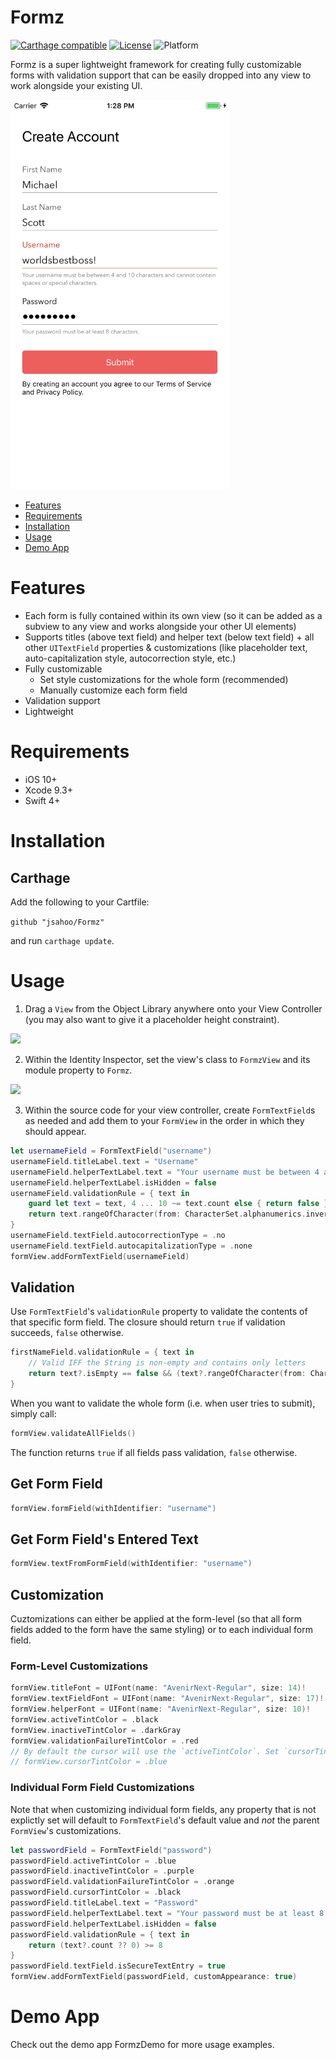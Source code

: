# Formz

[![Carthage compatible](https://img.shields.io/badge/Carthage-compatible-4BC51D.svg?style=flat)](https://github.com/Carthage/Carthage)
[![License](https://img.shields.io/badge/license-MIT-lightgrey.svg)](LICENSE)
![Platform](https://img.shields.io/badge/platform-iOS-lightgrey.svg)

Formz is a super lightweight framework for creating fully customizable forms with validation support that can be easily dropped into any view to work alongside your existing UI. 

[<img src="Documentation/formz.png" width="350px"/>](Documentation/formz.png)


- [Features](#features)
- [Requirements](#requirements)
- [Installation](#installation)
- [Usage](#usage)
- [Demo App](#demo-app)

# Features
- Each form is fully contained within its own view (so it can be added as a subview to any view and works alongside your other UI elements)
- Supports titles (above text field) and helper text (below text field) + all other `UITextField` properties & customizations (like placeholder text, auto-capitalization style, autocorrection style, etc.)
- Fully customizable
    - Set style customizations for the whole form (recommended)
    - Manually customize each form field
- Validation support
- Lightweight

# Requirements
- iOS 10+
- Xcode 9.3+
- Swift 4+

# Installation

## Carthage
Add the following to your Cartfile:

```github "jsahoo/Formz"```

 and run `carthage update`.

 # Usage
1. Drag a `View` from the Object Library anywhere onto your View Controller (you may also want to give it a placeholder height constraint).

[<img src="Documentation/storyboard.png" width="350px"/>](Documentation/storyboard.png)

2. Within the Identity Inspector, set the view's class to `FormzView` and its module property to `Formz`.

[<img src="Documentation/custom_class.png"/>](Documentation/custom_class.png)

3. Within the source code for your view controller, create `FormTextField`s as needed and add them to your `FormView` in the order in which they should appear.

```swift
let usernameField = FormTextField("username")
usernameField.titleLabel.text = "Username"
usernameField.helperTextLabel.text = "Your username must be between 4 and 10 characters and cannot contain spaces or special characters."
usernameField.helperTextLabel.isHidden = false
usernameField.validationRule = { text in
    guard let text = text, 4 ... 10 ~= text.count else { return false }
    return text.rangeOfCharacter(from: CharacterSet.alphanumerics.inverted) == nil
}
usernameField.textField.autocorrectionType = .no
usernameField.textField.autocapitalizationType = .none
formView.addFormTextField(usernameField)
```

## Validation
Use `FormTextField`'s `validationRule` property to validate the contents of that specific form field. The closure should return `true` if validation succeeds, `false` otherwise.
```swift
firstNameField.validationRule = { text in
    // Valid IFF the String is non-empty and contains only letters
    return text?.isEmpty == false && (text?.rangeOfCharacter(from: CharacterSet.letters.inverted) == nil)
}
```

When you want to validate the whole form (i.e. when user tries to submit), simply call:
```swift
formView.validateAllFields()
```
The function returns `true` if all fields pass validation, `false` otherwise.

## Get Form Field
```swift
formView.formField(withIdentifier: "username")
```

## Get Form Field's Entered Text
```swift
formView.textFromFormField(withIdentifier: "username")
```

## Customization
Cuztomizations can either be applied at the form-level (so that all form fields added to the form have the same styling) or to each individual form field.

### Form-Level Customizations
```swift
formView.titleFont = UIFont(name: "AvenirNext-Regular", size: 14)!
formView.textFieldFont = UIFont(name: "AvenirNext-Regular", size: 17)!
formView.helperFont = UIFont(name: "AvenirNext-Regular", size: 10)!
formView.activeTintColor = .black
formView.inactiveTintColor = .darkGray
formView.validationFailureTintColor = .red
// By default the cursor will use the `activeTintColor`. Set `cursorTintColor` to change it.
// formView.cursorTintColor = .blue
```
### Individual Form Field Customizations
Note that when customizing individual form fields, any property that is not explictly set will default to `FormTextField`'s default value and *not* the parent `FormView`'s customizations.

```swift
let passwordField = FormTextField("password")
passwordField.activeTintColor = .blue
passwordField.inactiveTintColor = .purple
passwordField.validationFailureTintColor = .orange
passwordField.cursorTintColor = .black
passwordField.titleLabel.text = "Password"
passwordField.helperTextLabel.text = "Your password must be at least 8 characters."
passwordField.helperTextLabel.isHidden = false
passwordField.validationRule = { text in
    return (text?.count ?? 0) >= 8
}
passwordField.textField.isSecureTextEntry = true
formView.addFormTextField(passwordField, customAppearance: true)
```

# Demo App
Check out the demo app FormzDemo for more usage examples.
